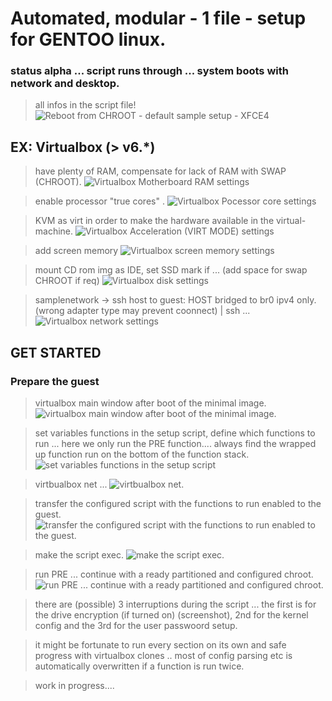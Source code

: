 # Automated, modular - 1 file - setup for GENTOO linux.

### status alpha ... script runs through ... system boots with network and desktop.
> all infos in the script file!
![Reboot from CHROOT - default sample setup - XFCE4](img/scrnshts/REBOOT_DONE_1.png)

## EX: Virtualbox (> v6.*)
> have plenty of RAM, compensate for lack of RAM with SWAP (CHROOT).
![Virtualbox Motherboard RAM settings](img/scrnshts/VIRTB_1.png)

> enable processor "true cores" .
![Virtualbox Pocessor core settings](img/scrnshts/VIRTB_2.png)

> KVM as virt in order to make the hardware available in the virtual-machine.
![Virtualbox Acceleration (VIRT MODE) settings](img/scrnshts/VIRTB_3.png)

> add screen memory
![Virtualbox screen memory settings](img/scrnshts/VIRTB_4.png)

> mount CD rom img as IDE, set SSD mark if ... (add space for swap CHROOT if req) 
![Virtualbox disk settings](img/scrnshts/VIRTB_5.png)

> samplenetwork -> ssh host to guest: HOST bridged to br0 ipv4 only. (wrong adapter type may prevent coonnect) | ssh ...
![Virtualbox network settings](img/scrnshts/VIRTB_6.png)


## GET STARTED

### Prepare the guest

> virtualbox main window after boot of the minimal image. 
![virtualbox main window after boot of the minimal image. ](img/scrnshts/intitial.png)

> set variables functions in the setup script, define which functions to run ... here we only run the PRE function.... always find the wrapped up function run on the bottom of the function stack.
![set variables functions in the setup script ](img/scrnshts/sample_funct_onoff_0.png)

> virtbualbox net ... 
![virtbualbox net.  ](img/scrnshts/get_network.png)

> transfer the configured script with the functions to run enabled to the guest.
![transfer the configured script with the functions to run enabled to the guest. ](img/scrnshts/initial0.png)

> make the script exec.
![make the script exec. ](img/scrnshts/exec.png)

> run PRE ... continue  with a ready partitioned and configured chroot.
![run PRE ... continue  with a ready partitioned and configured chroot. ](img/scrnshts/setup_chroot_pr_crypt0.png)

> there are (possible) 3 interruptions during the script ... the first is for the drive encryption (if turned on) (screenshot), 2nd for the kernel config and the 3rd for the user passwoord setup.

> it might be fortunate to run every section on its own and safe progress with virtualbox clones .. most of config parsing etc is automatically overwritten if a function is run twice.

> work in progress....
